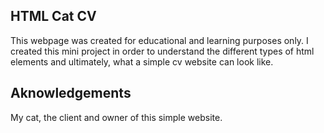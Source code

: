 ## HTML Cat CV
This webpage was created for educational and learning purposes only. I created this mini project in order to understand the different types of html elements and ultimately, what a simple cv website can look like.

## Aknowledgements
My cat, the client and owner of this simple website.
